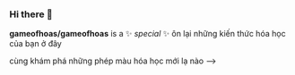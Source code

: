 ### Hi there 👋


**gameofhoas/gameofhoas** is a ✨ _special_ ✨
ôn lại những kiến thức hóa học của bạn ở đây



cùng khám phá những phép màu hóa học mới lạ nào
-->

